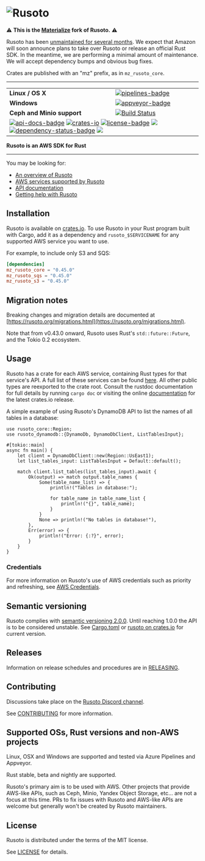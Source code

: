 # ![Rusoto](./assets/logo-wide.png)

⚠️ **This is the [Materialize](https://materialize.com) fork of Rusoto.** ⚠️

Rusoto has been [unmaintained for several months](https://github.com/rusoto/rusoto/issues/1651).
We expect that Amazon will soon announce plans to take over Rusoto or release
an official Rust SDK. In the meantime, we are performing a minimal amount of
maintenance. We will accept dependency bumps and obvious bug fixes.

Crates are published with an "mz" prefix, as in `mz_rusoto_core`.

---

<table>
    <tr>
        <td><strong>Linux / OS X</strong></td>
        <td><a href="https://dev.azure.com/matthewkmayer/Rusoto/_build?definitionId=1" title="Pipelines Build Status"><img src="https://dev.azure.com/matthewkmayer/Rusoto/_apis/build/status/rusoto.rusoto?branchName=master" alt="pipelines-badge"></img></a></td>
    </tr>
    <tr>
        <td><strong>Windows</strong></td>
        <td><a href="https://ci.appveyor.com/project/matthewkmayer/rusoto/branch/master" title="Appveyor Build Status"><img src="https://ci.appveyor.com/api/projects/status/o83ruaeu7xft0ru5/branch/master?svg=true" alt="appveyor-badge"></img></a></td>
    </tr>
    <tr>
        <td><strong>Ceph and Minio support</strong></td>
        <td><a href='https://semaphoreci.com/matthewkmayer/rusoto'> <img src='https://semaphoreci.com/api/v1/matthewkmayer/rusoto/branches/master/badge.svg' alt='Build Status'></a></td>
    </tr>
    <tr>
        <td colspan="2">
            <a href="https://docs.rs/rusoto_core" title="API Docs"><img src="https://img.shields.io/badge/API-docs-blue.svg" alt="api-docs-badge"></img></a>
            <a href="https://crates.io/crates/rusoto_core" title="Crates.io"><img src="https://img.shields.io/crates/v/rusoto_core.svg" alt="crates-io"></img></a>
            <a href="#license" title="License: MIT"><img src="https://img.shields.io/badge/license-MIT-blue.svg" alt="license-badge"></img></a>
            <img src="https://tokei.rs/b1/github/rusoto/rusoto"></img>
            <a href="https://deps.rs/repo/github/rusoto/rusoto" title="Dependency Status"><img src="https://deps.rs/repo/github/rusoto/rusoto/status.svg" alt="dependency-status-badge"></img></a>
            <a href="https://discordapp.com/invite/WMJ4DWp"><img src="https://img.shields.io/discord/670751965273391124"></img></a>
        </td>
    </tr>
</table>

**Rusoto is an AWS SDK for Rust**

---

You may be looking for:

* [An overview of Rusoto][rusoto-overview]
* [AWS services supported by Rusoto][supported-aws-services]
* [API documentation][api-documentation]
* [Getting help with Rusoto][rusoto-help]

## Installation

Rusoto is available on [crates.io](https://crates.io/crates/rusoto_core).
To use Rusoto in your Rust program built with Cargo, add it as a dependency and `rusoto_$SERVICENAME` for any supported AWS service you want to use.

For example, to include only S3 and SQS:

```toml
[dependencies]
mz_rusoto_core = "0.45.0"
mz_rusoto_sqs = "0.45.0"
mz_rusoto_s3 = "0.45.0"
```

## Migration notes

Breaking changes and migration details are documented at [https://rusoto.org/migrations.html](https://rusoto.org/migrations.html).

Note that from v0.43.0 onward, Rusoto uses Rust's `std::future::Future`, and the Tokio 0.2 ecosystem.

## Usage

Rusoto has a crate for each AWS service, containing Rust types for that service's API.
A full list of these services can be found [here][supported-aws-services].
All other public types are reexported to the crate root.
Consult the rustdoc documentation for full details by running `cargo doc` or visiting the online [documentation](https://docs.rs/rusoto_core) for the latest crates.io release.

A simple example of using Rusoto's DynamoDB API to list the names of all tables in a database:

```rust,no_run
use rusoto_core::Region;
use rusoto_dynamodb::{DynamoDb, DynamoDbClient, ListTablesInput};

#[tokio::main]
async fn main() {
    let client = DynamoDbClient::new(Region::UsEast1);
    let list_tables_input: ListTablesInput = Default::default();

    match client.list_tables(list_tables_input).await {
        Ok(output) => match output.table_names {
            Some(table_name_list) => {
                println!("Tables in database:");

                for table_name in table_name_list {
                    println!("{}", table_name);
                }
            }
            None => println!("No tables in database!"),
        },
        Err(error) => {
            println!("Error: {:?}", error);
        }
    }
}
```

### Credentials

For more information on Rusoto's use of AWS credentials such as priority and refreshing, see [AWS Credentials](AWS-CREDENTIALS.md).

## Semantic versioning

Rusoto complies with [semantic versioning 2.0.0](http://semver.org/).
Until reaching 1.0.0 the API is to be considered unstable.
See [Cargo.toml](Cargo.toml) or [rusoto on crates.io](https://crates.io/crates/rusoto_core) for current version.

## Releases

Information on release schedules and procedures are in [RELEASING](RELEASING.md).

## Contributing

Discussions take place on the [Rusoto Discord channel][discord-invite].

See [CONTRIBUTING](CONTRIBUTING.md) for more information.

## Supported OSs, Rust versions and non-AWS projects

Linux, OSX and Windows are supported and tested via Azure Pipelines and Appveyor.

Rust stable, beta and nightly are supported.

Rusoto's primary aim is to be used with AWS. Other projects that provide AWS-like APIs, such as Ceph, Minio, Yandex Object Storage, etc... are not a focus at this time. PRs to fix issues with Rusoto and AWS-like APIs are welcome but generally won't be created by Rusoto maintainers.

## License

Rusoto is distributed under the terms of the MIT license.

See [LICENSE][license] for details.

[api-documentation]: https://docs.rs/rusoto_core "API documentation"
[license]: https://github.com/rusoto/rusoto/blob/master/LICENSE "MIT License"
[rusoto-help]: https://www.rusoto.org/help.html "Getting help with Rusoto"
[rusoto-overview]: https://www.rusoto.org/ "Rusoto overview"
[supported-aws-services]: https://www.rusoto.org/supported-aws-services.html "List of AWS services supported by Rusoto"
[discord-invite]: https://discordapp.com/invite/WMJ4DWp "Discord channel invite"
